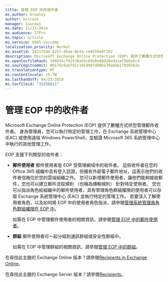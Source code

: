 ```yaml
---
title: 管理 EOP 中的收件者
ms.author: krowley
author: kccross
manager: laurawi
ms.date: 11/17/2014
ms.audience: ITPro
ms.topic: article
ms.service: O365-seccomp
localization_priority: Normal
ms.assetid: 2921f544-8257-4bae-8e3a-ce9250e9f162
description: Microsoft Exchange Online Protection (EOP) 提供了數種方式供您管理郵件收件者。 身為管理員，您可以執行特定的管理工作，在 Exchange 系統管理中心 (EAC) 或使用遠端 Windows PowerShell，並驗證 Microsoft 365 系統管理中心中執行的其他管理工作。
ms.openlocfilehash: 1d9436cf02538ab5c69e0e68d20eda1af5b0a5cd
ms.sourcegitcommit: 0017dc6a5f81c165d9dfd88be39a6bb17856582e
ms.translationtype: MT
ms.contentlocale: zh-TW
ms.lasthandoff: 04/23/2019
ms.locfileid: "32256611"
---
```

# <a name="manage-recipients-in-eop"></a>管理 EOP 中的收件者

Microsoft Exchange Online Protection (EOP) 提供了數種方式供您管理郵件收件者。 身為管理員，您可以執行特定的管理工作，在 Exchange 系統管理中心 (EAC) 或使用遠端 Windows PowerShell，並驗證 Microsoft 365 系統管理中心中執行的其他管理工作。
  
EOP 支援下列類型的收件者：
  
- **郵件使用者** 郵件使用者是 EOP 受管理網域中的收件者。 這些收件者在您的 Office 365 組織中具有登入認證，但擁有外部電子郵件地址，這表示他們的收件者信箱位於您的雲端組織之外。 您可以新增郵件使用者，讓他們能夠接收郵件，您也可以建立郵件流程規則 （也稱為傳輸規則） 針對特定使用者。 您也可以指派角色給組織中的郵件使用者，具有管理角色群組權限的使用者可以存取 Exchange 系統管理中心 (EAC) 並執行特定的管理工作。 若要深入了解使用者角色，以及如何將 EOP 中的使用者角色指派，請參閱[管理系統管理員角色群組權限在 EOP 中](manage-admin-role-group-permissions-in-eop.md)。
    
    如需在 EOP 中管理郵件使用者的相關資訊，請參閱[管理 EOP 中的郵件使用者](manage-mail-users-in-eop.md)。
    
- **群組** 郵件使用者可一起分組到通訊群組或安全性群組中。 
    
    如需在 EOP 中管理群組的相關資訊，請參閱[管理 EOP 中的群組](manage-groups-in-eop.md)。
    
在尋找此主題的 Exchange Online 版本？請參閱[Recipients in Exchange Online](http://technet.microsoft.com/library/50d16941-5cd7-435d-8715-e2b69f8410ab.aspx)。
  
在尋找此主題的 Exchange Server 版本？請參閱[Recipients](http://technet.microsoft.com/library/40300ed4-85a5-463d-bb3a-cf787bd44e9d.aspx)。
  

